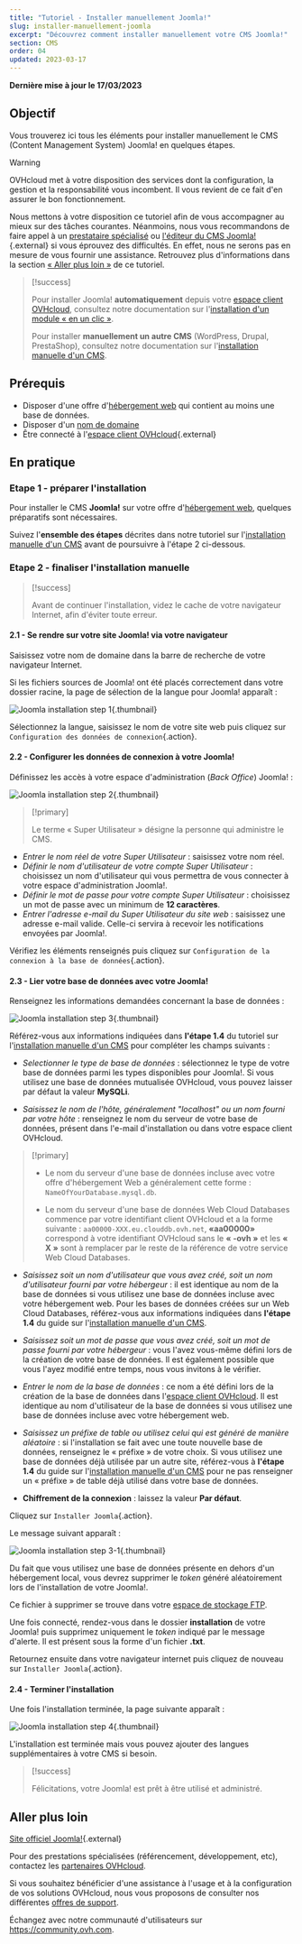 ```yaml
---
title: "Tutoriel - Installer manuellement Joomla!"
slug: installer-manuellement-joomla
excerpt: "Découvrez comment installer manuellement votre CMS Joomla!"
section: CMS
order: 04
updated: 2023-03-17
---
```


**Dernière mise à jour le 17/03/2023**

## Objectif

Vous trouverez ici tous les éléments pour installer manuellement le CMS (Content Management System) Joomla! en quelques étapes.

> [!warning]
>
> OVHcloud met à votre disposition des services dont la configuration, la gestion et la responsabilité vous incombent. Il vous revient de ce fait d'en assurer le bon fonctionnement.
> 
> Nous mettons à votre disposition ce tutoriel afin de vous accompagner au mieux sur des tâches courantes. Néanmoins, nous vous recommandons de faire appel à un [prestataire spécialisé](https://partner.ovhcloud.com/fr/) ou [l'éditeur du CMS Joomla!](https://www.joomla.org/){.external} si vous éprouvez des difficultés. En effet, nous ne serons pas en mesure de vous fournir une assistance. Retrouvez plus d'informations dans la section [« Aller plus loin »](#go-further) de ce tutoriel.
>

> [!success]
>
> Pour installer Joomla! **automatiquement** depuis votre [espace client OVHcloud](https://www.ovh.com/auth/?action=gotomanager&from=https://www.ovh.com/fr/&ovhSubsidiary=fr), consultez notre documentation sur l'[installation d'un module « en un clic »](https://docs.ovh.com/fr/hosting/modules-en-1-clic/).
>
> Pour installer **manuellement un autre CMS** (WordPress, Drupal, PrestaShop), consultez notre documentation sur l'[installation manuelle d'un CMS](https://docs.ovh.com/fr/hosting/mutualise-installer-manuellement-mon-cms/).
>

## Prérequis

- Disposer d'une offre d'[hébergement web](https://www.ovhcloud.com/fr/web-hosting/) qui contient au moins une base de données.
- Disposer d'un [nom de domaine](https://www.ovhcloud.com/fr/domains/)
- Être connecté à l'[espace client OVHcloud](https://www.ovh.com/auth/?action=gotomanager&from=https://www.ovh.com/fr/&ovhSubsidiary=fr){.external}

## En pratique

### Etape 1 - préparer l'installation <a name="step1"></a>

Pour installer le CMS **Joomla!** sur votre offre d'[hébergement web](https://www.ovhcloud.com/fr/web-hosting/), quelques préparatifs sont nécessaires.

Suivez l'**ensemble des étapes** décrites dans notre tutoriel sur l'[installation manuelle d'un CMS](https://docs.ovh.com/fr/hosting/mutualise-installer-manuellement-mon-cms/) avant de poursuivre à l'étape 2 ci-dessous.

### Etape 2 - finaliser l'installation manuelle <a name="step2"></a>

> [!success]
>
> Avant de continuer l'installation, videz le cache de votre navigateur Internet, afin d'éviter toute erreur.
>

#### 2.1 - Se rendre sur votre site Joomla! via votre navigateur

Saisissez votre nom de domaine dans la barre de recherche de votre navigateur Internet.

Si les fichiers sources de Joomla! ont été placés correctement dans votre dossier racine, la page de sélection de la langue pour Joomla! apparaît :

![Joomla installation step 1](images/Joomla-install-select-language-1.png){.thumbnail}

Sélectionnez la langue, saisissez le nom de votre site web puis cliquez sur `Configuration des données de connexion`{.action}.

#### 2.2 - Configurer les données de connexion à votre Joomla!

Définissez les accès à votre espace d'administration (*Back Office*) Joomla! :

![Joomla installation step 2](images/Joomla-install-define-admin-2.png){.thumbnail}

> [!primary]
>
> Le terme « Super Utilisateur » désigne la personne qui administre le CMS.

- *Entrer le nom réel de votre Super Utilisateur* : saisissez votre nom réel.
- *Définir le nom d'utilisateur de votre compte Super Utilisateur* : choisissez un nom d'utilisateur qui vous permettra de vous connecter à votre espace d'administration Joomla!.
- *Définir le mot de passe pour votre compte Super Utilisateur* : choisissez un mot de passe avec un minimum de **12 caractères**.
- *Entrer l'adresse e-mail du Super Utilisateur du site web* : saisissez une adresse e-mail valide. Celle-ci servira à recevoir les notifications envoyées par Joomla!.

Vérifiez les éléments renseignés puis cliquez sur `Configuration de la connexion à la base de données`{.action}.

#### 2.3 - Lier votre base de données avec votre Joomla!

Renseignez les informations demandées concernant la base de données :

![Joomla installation step 3](images/Joomla-install-db-connect-3.png){.thumbnail}

Référez-vous aux informations indiquées dans **l'étape 1.4** du tutoriel sur l'[installation manuelle d'un CMS](https://docs.ovh.com/fr/hosting/mutualise-installer-manuellement-mon-cms/) pour compléter les champs suivants :

- *Selectionner le type de base de données* : sélectionnez le type de votre base de données parmi les types disponibles pour Joomla!. Si vous utilisez une base de données mutualisée OVHcloud, vous pouvez laisser par défaut la valeur **MySQLi**.

- *Saisissez le nom de l'hôte, généralement "localhost" ou un nom fourni par votre hôte* : renseignez le nom du serveur de votre base de données, présent dans l'e-mail d'installation ou dans votre espace client OVHcloud.

> [!primary]
> 
> - Le nom du serveur d'une base de données incluse avec votre offre d'hébergement Web a généralement cette forme : `NameOfYourDatabase.mysql.db`. 
>
> - Le nom du serveur d'une base de données Web Cloud Databases commence par votre identifiant client OVHcloud et a la forme suivante : `aa00000-XXX.eu.clouddb.ovh.net`, **«aa00000»** correspond à votre identifiant OVHcloud sans le **« -ovh »** et les **« X »** sont à remplacer par le reste de la référence de votre service Web Cloud Databases.
>


- *Saisissez soit un nom d'utilisateur que vous avez créé, soit un nom d'utilisateur fourni par votre hébergeur* : il est identique au nom de la base de données si vous utilisez une base de données incluse avec votre hébergement web.
Pour les bases de données créées sur un Web Cloud Databases, référez-vous aux informations indiquées dans **l'étape 1.4** du guide sur l'[installation manuelle d'un CMS](https://docs.ovh.com/fr/hosting/mutualise-installer-manuellement-mon-cms/).

- *Saisissez soit un mot de passe que vous avez créé, soit un mot de passe fourni par votre hébergeur* : vous l'avez vous-même défini lors de la création de votre base de données. Il est également possible que vous l'ayez modifié entre temps, nous vous invitons à le vérifier.

- *Entrer le nom de la base de données* : ce nom a été défini lors de la création de la base de données dans l'[espace client OVHcloud](https://www.ovh.com/auth/?action=gotomanager&from=https://www.ovh.com/fr/&ovhSubsidiary=fr). Il est identique au nom d'utilisateur de la base de données si vous utilisez une base de données incluse avec votre hébergement web.

- *Saisissez un préfixe de table ou utilisez celui qui est généré de manière aléatoire* : si l'installation se fait avec une toute nouvelle base de données, renseignez le « préfixe » de votre choix. Si vous utilisez une base de données déjà utilisée par un autre site, référez-vous à **l'étape 1.4** du guide sur l'[installation manuelle d'un CMS](https://docs.ovh.com/fr/hosting/mutualise-installer-manuellement-mon-cms/) pour ne pas renseigner un « préfixe » de table déjà utilisé dans votre base de données.

- **Chiffrement de la connexion** : laissez la valeur **Par défaut**.

Cliquez sur `Installer Joomla`{.action}.

Le message suivant apparaît :

![Joomla installation step 3-1](images/Joomla-install-db-connect-3-1.png){.thumbnail}

Du fait que vous utilisez une base de données présente en dehors d'un hébergement local, vous devrez supprimer le *token* généré aléatoirement lors de l'installation de votre Joomla!.

Ce fichier à supprimer se trouve dans votre [espace de stockage FTP](https://docs.ovh.com/ca/fr/hosting/connexion-espace-stockage-ftp-hebergement-web/).

Une fois connecté, rendez-vous dans le dossier **installation** de votre Joomla! puis supprimez uniquement le *token* indiqué par le message d'alerte. Il est présent sous la forme d'un fichier **.txt**.

Retournez ensuite dans votre navigateur internet puis cliquez de nouveau sur `Installer Joomla`{.action}.

#### 2.4 - Terminer l'installation

Une fois l'installation terminée, la page suivante apparaît :

![Joomla installation step 4](images/Joomla-install-ending-4.png){.thumbnail}

L'installation est terminée mais vous pouvez ajouter des langues supplémentaires à votre CMS si besoin.

>[!success]
>
> Félicitations, votre Joomla! est prêt à être utilisé et administré.
> 

## Aller plus loin <a name="go-further"></a>

[Site officiel Joomla!](https://joomla.org){.external}

Pour des prestations spécialisées (référencement, développement, etc), contactez les [partenaires OVHcloud](https://partner.ovhcloud.com/fr/directory/).

Si vous souhaitez bénéficier d'une assistance à l'usage et à la configuration de vos solutions OVHcloud, nous vous proposons de consulter nos différentes [offres de support](https://www.ovhcloud.com/fr/support-levels/).

Échangez avec notre communauté d'utilisateurs sur <https://community.ovh.com>.
